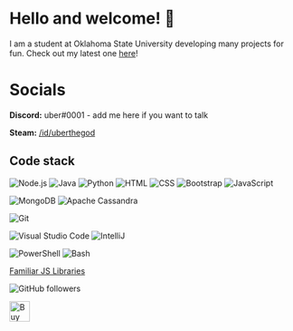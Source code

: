 # Hello and welcome! 👋
I am a student at Oklahoma State University developing many projects for fun. Check out my latest one [here](https://github.com/GagePielsticker/Express-API-Boilerplate)!

# Socials
**Discord:** uber#0001 - add me here if you want to talk

**Steam:** [/id/uberthegod](https://steamcommunity.com/id/uberthegod)

## Code stack
![Node.js](https://img.shields.io/badge/-Node.js-333333?style=flat&logo=node.js)
![Java](https://img.shields.io/badge/-java-333333?style=flat&logo=java)
![Python](https://img.shields.io/badge/-Python-333333?style=flat&logo=python)
![HTML](https://img.shields.io/badge/-HTML-333333?style=flat&logo=HTML5)
![CSS](https://img.shields.io/badge/-CSS-333333?style=flat&logo=CSS3&logoColor=1572B6)
![Bootstrap](https://img.shields.io/badge/-Bootstrap-333333?style=flat&logo=bootstrap&logoColor=563D7C)
![JavaScript](https://img.shields.io/badge/-JavaScript-333333?style=flat&logo=javascript)

![MongoDB](https://img.shields.io/badge/-MongoDB-333333?style=flat&logo=mongodb)
![Apache Cassandra](https://img.shields.io/badge/-Apache-Cassandra-333333?style=flat&logo=apache)

![Git](https://img.shields.io/badge/-Git-333333?style=flat&logo=git)

![Visual Studio Code](https://img.shields.io/badge/-Visual%20Studio%20Code-333333?style=flat&logo=visual-studio-code&logoColor=007ACC)
![IntelliJ](https://img.shields.io/badge/-Intellij-333333?style=flat&logo=intellij&logoColor=007ACC)

![PowerShell](https://img.shields.io/badge/-PowerShell-333333?style=flat&logo=powershell&logoColor=007ACC)
![Bash](https://img.shields.io/badge/-Bash-333333?style=flat)

[Familiar JS Libraries](https://github.com/GagePielsticker/javascript-library-list)

![GitHub followers](https://img.shields.io/github/followers/gagepielsticker?style=social)




<a href='https://ko-fi.com/G2G423UJN' target='_blank'><img height='36' style='border:0px;height:36px;' src='https://cdn.ko-fi.com/cdn/kofi2.png?v=2' border='0' alt='Buy Me a Coffee at ko-fi.com' /></a>
